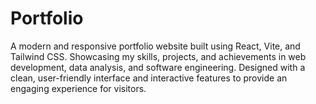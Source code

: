# Portfolio
A modern and responsive portfolio website built using React, Vite, and Tailwind CSS. Showcasing my skills, projects, and achievements in web development, data analysis, and software engineering. Designed with a clean, user-friendly interface and interactive features to provide an engaging experience for visitors.
